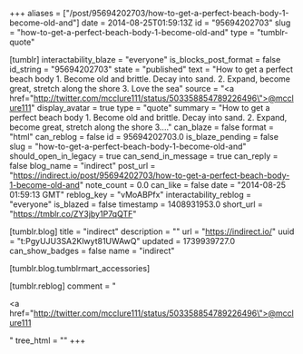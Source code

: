 +++
aliases = ["/post/95694202703/how-to-get-a-perfect-beach-body-1-become-old-and"]
date = 2014-08-25T01:59:13Z
id = "95694202703"
slug = "how-to-get-a-perfect-beach-body-1-become-old-and"
type = "tumblr-quote"

[tumblr]
interactability_blaze = "everyone"
is_blocks_post_format = false
id_string = "95694202703"
state = "published"
text = "How to get a perfect beach body 1. Become old and brittle. Decay into sand. 2. Expand, become great, stretch along the shore 3. Love the sea"
source = "<a href=\"http://twitter.com/mcclure111/status/503358854789226496\">@mcclure111</a>"
display_avatar = true
type = "quote"
summary = "How to get a perfect beach body 1. Become old and brittle. Decay into sand. 2. Expand, become great, stretch along the shore 3...."
can_blaze = false
format = "html"
can_reblog = false
id = 95694202703.0
is_blaze_pending = false
slug = "how-to-get-a-perfect-beach-body-1-become-old-and"
should_open_in_legacy = true
can_send_in_message = true
can_reply = false
blog_name = "indirect"
post_url = "https://indirect.io/post/95694202703/how-to-get-a-perfect-beach-body-1-become-old-and"
note_count = 0.0
can_like = false
date = "2014-08-25 01:59:13 GMT"
reblog_key = "vMoABPfx"
interactability_reblog = "everyone"
is_blazed = false
timestamp = 1408931953.0
short_url = "https://tmblr.co/ZY3jby1P7qQTF"

[tumblr.blog]
title = "indirect"
description = ""
url = "https://indirect.io/"
uuid = "t:PgyUJU3SA2Klwyt81UWAwQ"
updated = 1739939727.0
can_show_badges = false
name = "indirect"

[tumblr.blog.tumblrmart_accessories]

[tumblr.reblog]
comment = "<p><a href=\"http://twitter.com/mcclure111/status/503358854789226496\">@mcclure111</a></p>"
tree_html = ""
+++
